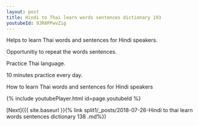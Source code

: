 ```yaml
---
layout: post
title: Hindi to Thai learn words sentences dictionary 193 
youtubeId: 9JR8PPwvZig
---
```

 
 
Helps to learn Thai words and sentences for Hindi speakers.

Opportunitiy to repeat the words sentences. 

Practice Thai language. 
 
10 minutes practice every day. 
 
How to learn Thai words and sentences for Hindi speakers 
 
{% include youtubePlayer.html id=page.youtubeId %}
 
 
[Next]({{ site.baseurl }}{% link  split1/_posts/2018-07-26-Hindi to thai learn words sentences dictionary 138 .md%})
 
